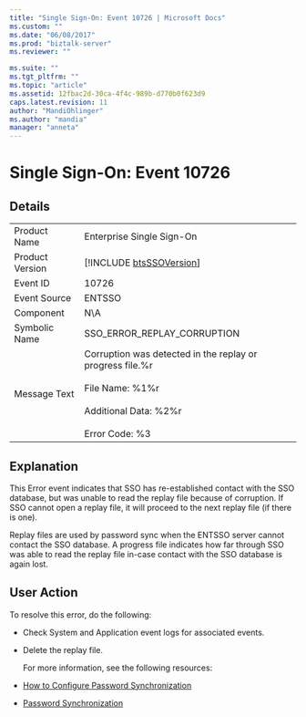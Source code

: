 ```yaml
---
title: "Single Sign-On: Event 10726 | Microsoft Docs"
ms.custom: ""
ms.date: "06/08/2017"
ms.prod: "biztalk-server"
ms.reviewer: ""

ms.suite: ""
ms.tgt_pltfrm: ""
ms.topic: "article"
ms.assetid: 12fbac2d-30ca-4f4c-989b-d770b0f623d9
caps.latest.revision: 11
author: "MandiOhlinger"
ms.author: "mandia"
manager: "anneta"
---
```

# Single Sign-On: Event 10726
## Details  

|                 |                                                                                                                                                    |
|-----------------|----------------------------------------------------------------------------------------------------------------------------------------------------|
|  Product Name   |                                                             Enterprise Single Sign-On                                                              |
| Product Version |                                            [!INCLUDE [btsSSOVersion](../includes/btsssoversion-md.md)]                                             |
|    Event ID     |                                                                       10726                                                                        |
|  Event Source   |                                                                       ENTSSO                                                                       |
|    Component    |                                                                        N\A                                                                         |
|  Symbolic Name  |                                                            SSO_ERROR_REPLAY_CORRUPTION                                                             |
|  Message Text   | Corruption was detected in the replay or progress file.%r<br /><br /> File Name: %1%r<br /><br /> Additional Data: %2%r<br /><br /> Error Code: %3 |

## Explanation  
 This Error event indicates that SSO has re-established contact with the SSO database, but was unable to read the replay file because of corruption. If SSO cannot open a replay file, it will proceed to the next replay file (if there is one).  

 Replay files are used by password sync when the ENTSSO server cannot contact the SSO database. A progress file indicates how far through SSO was able to read the replay file in-case contact with the SSO database is again lost.  

## User Action  
 To resolve this error, do the following:  

- Check System and Application event logs for associated events.  

- Delete the replay file.  

  For more information, see the following resources:  

- [How to Configure Password Synchronization](../core/how-to-configure-password-synchronization.md)  

- [Password Synchronization](../core/password-synchronization2.md)
